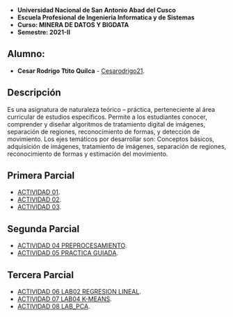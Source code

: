 
- **Universidad Nacional de San Antonio Abad del Cusco**
- **Escuela Profesional de Ingenieria Informatica y de Sistemas**
- **Curso:  MINERA DE DATOS Y BIGDATA**
- **Semestre: 2021-II**

## Alumno: 

- **Cesar Rodrigo Ttito Quilca** - [Cesarodrigo21](https://github.com/cesarodrigo21).

## Descripción 
Es una asignatura de naturaleza teórico – práctica, perteneciente al área curricular de estudios
específicos. Permite a los estudiantes conocer, comprender y diseñar algoritmos de tratamiento
digital de imágenes, separación de regiones, reconocimiento de formas, y detección de
movimiento.
Los ejes temáticos por desarrollar son: Conceptos básicos, adquisición de imágenes, tratamiento
de imágenes, separación de regiones, reconocimiento de formas y estimación del movimiento.

## Primera Parcial
- [ACTIVIDAD 01](https://github.com/cesarodrigo21/BIGDATA2021/tree/main/ACTIVIDAD01).
- [ACTIVIDAD 02](https://github.com/cesarodrigo21/BIGDATA2021/tree/main/ACTIVIDAD02). 
- [ACTIVIDAD 03](https://github.com/cesarodrigo21/BIGDATA2021/tree/main/ACTIVIDAD03).

## Segunda Parcial
- [ACTIVIDAD 04 PREPROCESAMIENTO](https://github.com/cesarodrigo21/BIGDATA2021/tree/main/ACTIVIDAD04_PREPROCESAMIENTO).
- [ACTIVIDAD 05 PRACTICA GUIADA](https://github.com/cesarodrigo21/BIGDATA2021/tree/main/ACTIVIDAD05_PRACTICA%20GUIADA). 

## Tercera Parcial
- [ACTIVIDAD 06 LAB02 REGRESION LINEAL](https://github.com/cesarodrigo21/BIGDATA2021/blob/main/ACTIVIDAD06_LAB02_REGRESION_LINEAL/Resolucion_Lab02.ipynb).
- [ACTIVIDAD 07 LAB04 K-MEANS](https://github.com/cesarodrigo21/BIGDATA2021/blob/main/ACTIVIDAD07_LAB04_K-MEANS/Resolucion_Lab04.ipynb).
- [ACTIVIDAD 08 LAB_PCA](https://github.com/cesarodrigo21/BIGDATA2021/blob/main/ACTIVIDAD08_LAB_PCA/Resolucion_LabPCA.ipynb).

